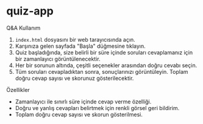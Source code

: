 # quiz-app
Q&amp;A
 Kullanım

1. `index.html` dosyasını bir web tarayıcısında açın.
2. Karşınıza gelen sayfada "Başla" düğmesine tıklayın.
3. Quiz başladığında, size belirli bir süre içinde soruları cevaplamanız için bir zamanlayıcı görüntülenecektir.
4. Her bir sorunun altında, çeşitli seçenekler arasından doğru cevabı seçin.
5. Tüm soruları cevapladıktan sonra, sonuçlarınızı görüntüleyin. Toplam doğru cevap sayısı ve skorunuz gösterilecektir.

 Özellikler

- Zamanlayıcı ile sınırlı süre içinde cevap verme özelliği.
- Doğru ve yanlış cevapları belirtmek için renkli görsel geri bildirim.
- Toplam doğru cevap sayısı ve skorun gösterilmesi.
